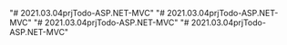 "# 2021.03.04prjTodo-ASP.NET-MVC" 
"# 2021.03.04prjTodo-ASP.NET-MVC" 
"# 2021.03.04prjTodo-ASP.NET-MVC" 
"# 2021.03.04prjTodo-ASP.NET-MVC" 
